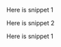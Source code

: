 <!-- !snippet1 -->
Here is snippet 1
<!-- !snippet1 -->

<!-- !snippet2 -->
Here is snippet 2
<!-- !snippet2 -->

<!-- !snippet1 -->
Here is snippet 1
<!-- !snippet1 -->